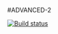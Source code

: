 #ADVANCED-2

[![Build status](https://ci.appveyor.com/api/projects/status/oq82gdnwea6o54ut?svg=true)](https://ci.appveyor.com/project/sklvilya/advanced-task2)